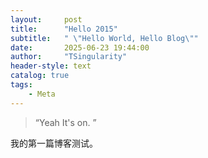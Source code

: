 ```yaml
---
layout:     post
title:      "Hello 2015"
subtitle:   " \"Hello World, Hello Blog\""
date:       2025-06-23 19:44:00
author:     "TSingularity"
header-style: text
catalog: true
tags:
    - Meta
---
```


> “Yeah It's on. ”


我的第一篇博客测试。
